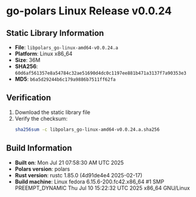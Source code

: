 # go-polars Linux Release v0.0.24

## Static Library Information

- **File**: `libpolars_go-linux-amd64-v0.0.24.a`
- **Platform**: Linux x86_64
- **Size**: 36M
- **SHA256**: `60d6af561357e8a54784c32ae51690d4dc0c1197ee881b471a3137f7a90353e3`
- **MD5**: `b6a5d29244b6c179a9886b7511ff62fa`

## Verification

1. Download the static library file
2. Verify the checksum:
   ```bash
   sha256sum -c libpolars_go-linux-amd64-v0.0.24.a.sha256
   ```

## Build Information

- **Built on**: Mon Jul 21 07:58:30 AM UTC 2025
- **Polars version**: polars
- **Rust version**: rustc 1.85.0 (4d91de4e4 2025-02-17)
- **Build machine**: Linux fedora 6.15.6-200.fc42.x86_64 #1 SMP PREEMPT_DYNAMIC Thu Jul 10 15:22:32 UTC 2025 x86_64 GNU/Linux

